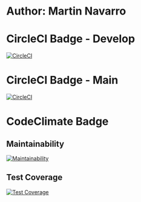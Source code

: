 # Author: Martin Navarro 

# CircleCI Badge - Develop
[![CircleCI](https://dl.circleci.com/status-badge/img/gh/um-computacion-tm/scrabble-2023-Martin-Navarro-T/tree/develop.svg?style=svg)](https://dl.circleci.com/status-badge/redirect/gh/um-computacion-tm/scrabble-2023-Martin-Navarro-T/tree/develop)

# CircleCI Badge - Main
[![CircleCI](https://dl.circleci.com/status-badge/img/gh/um-computacion-tm/scrabble-2023-Martin-Navarro-T/tree/main.svg?style=svg)](https://dl.circleci.com/status-badge/redirect/gh/um-computacion-tm/scrabble-2023-Martin-Navarro-T/tree/main)

# CodeClimate Badge

## Maintainability
[![Maintainability](https://api.codeclimate.com/v1/badges/ae49c99b9e58152a53bf/maintainability)](https://codeclimate.com/github/um-computacion-tm/scrabble-2023-Martin-Navarro-T/maintainability)

## Test Coverage
[![Test Coverage](https://api.codeclimate.com/v1/badges/ae49c99b9e58152a53bf/test_coverage)](https://codeclimate.com/github/um-computacion-tm/scrabble-2023-Martin-Navarro-T/test_coverage)

